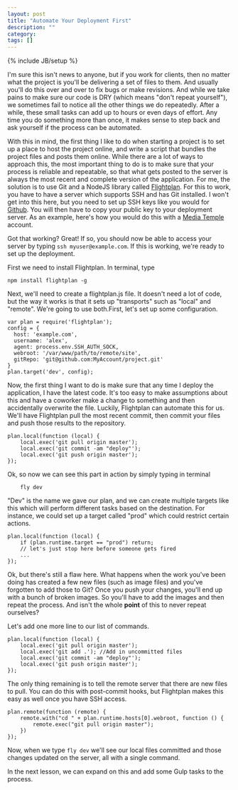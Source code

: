 ```yaml
---
layout: post
title: "Automate Your Deployment First"
description: ""
category:
tags: []
---
```

{% include JB/setup %}

I'm sure this isn't news to anyone, but if you work for clients, then no matter what the project is you'll be delivering a set of files to them. And usually you'll do this over and over to fix bugs or make revisions. And while we take pains to make sure our code is DRY (which means "don't repeat yourself"), we sometimes fail to notice all the other things we do repeatedly. After a while, these small tasks can add up to hours or even days of effort. Any time you do something more than once, it makes sense to step back and ask yourself if the process can be automated.

With this in mind, the first thing I like to do when starting a project is to set up a place to host the project online, and write a script that bundles the project files and posts them online. While there are a lot of ways to approach this, the most important thing to do is to make sure that your process is reliable and repeatable, so that what gets posted to the server is always the most recent and complete version of the application. For me, the solution is to use Git and a NodeJS library called [Flightplan](https://github.com/pstadler/flightplan). For this to work, you have to have a server which supports SSH and has Git installed. I won't get into this here, but you need to set up SSH keys like you would for [Github](https://help.github.com/articles/generating-ssh-keys/). You will then have to copy your public key to your deployment server. As an example, here's how you would do this with a [Media Temple](http://kb.mediatemple.net/questions/1626/Using+SSH+keys+on+your+server) account.

Got that working? Great! If so, you should now be able to access your server by typing `ssh myuser@example.com`. If this is working, we're ready to set up the deployment.

First we need to install Flightplan. In terminal, type

    npm install flightplan -g

Next, we'll need to create a flightplan.js file. It doesn't need a lot of code, but the way it works is that it sets up "transports" such as "local" and "remote". We're going to use both.First, let's set up some configuration.

    var plan = require('flightplan');
    config = {
      host: 'example.com',
      username: 'alex',
      agent: process.env.SSH_AUTH_SOCK,
      webroot: '/var/www/path/to/remote/site',
      gitRepo: 'git@github.com:MyAccount/project.git'
    }
    plan.target('dev', config);

Now, the first thing I want to do is make sure that any time I deploy the application, I have the latest code. It's too easy to make assumptions about this and have a coworker make a change to something and then accidentally overwrite the file. Luckily, Flightplan can automate this for us. We'll have Flightplan pull the most recent commit, then commit your files and push those results to the repository.

    plan.local(function (local) {
        local.exec('git pull origin master');
        local.exec('git commit -am "deploy"');
        local.exec('git push origin master');
    });

Ok, so now we can see this part in action by simply typing in terminal

        fly dev

"Dev" is the name we gave our plan, and we can create multiple targets like this which will perform different tasks based on the destination. For instance, we could set up a target called "prod" which could restrict certain actions.

    plan.local(function (local) {
        if (plan.runtime.target == "prod") return;
        // let's just stop here before someone gets fired
        ...
    });

Ok, but there's still a flaw here. What happens when the work you've been doing has created a few new files (such as image files) and you've forgotten to add those to Git? Once you push your changes, you'll end up with a bunch of broken images. So you'll have to add the images and then repeat the process. And isn't the whole **point** of this to never repeat ourselves?

Let's add one more line to our list of commands.

    plan.local(function (local) {
        local.exec('git pull origin master');
        local.exec('git add .'); //Add in uncommitted files
        local.exec('git commit -am "deploy"');
        local.exec('git push origin master');
    });

The only thing remaining is to tell the remote server that there are new files to pull. You can do this with post-commit hooks, but Flightplan makes this easy as well once you have SSH access.

    plan.remote(function (remote) {
        remote.with("cd " + plan.runtime.hosts[0].webroot, function () {
            remote.exec("git pull origin master");
        })
    });

Now, when we type `fly dev` we'll see our local files committed and those changes updated on the server, all with a single command.

In the next lesson, we can expand on this and add some Gulp tasks to the process.
